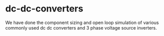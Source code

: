 # dc-dc-converters
We have done the component sizing and  open loop simulation of various commonly used dc dc converters and 3 phase voltage source inverters.
